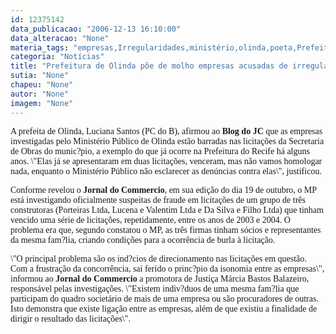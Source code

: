 ```yaml
---
id: 12375142
data_publicacao: "2006-12-13 16:10:00"
data_alteracao: "None"
materia_tags: "empresas,Irregularidades,ministério,olinda,poeta,Prefeitura"
categoria: "Notícias"
title: "Prefeitura de Olinda põe de molho empresas acusadas de irregularidades em licitações pelo Ministério Público"
sutia: "None"
chapeu: "None"
autor: "None"
imagem: "None"
---
```

<p><P><FONT face=Verdana>A prefeita de Olinda, Luciana Santos (PC do B), afirmou ao <STRONG>Blog do JC</STRONG> que as empresas investigadas pelo Ministério Público de Olinda estão barradas nas licitações da Secretaria de Obras do munic?pio, a exemplo do que já ocorre na Prefeitura do Recife há alguns anos. \"Elas já se apresentaram em duas licitações, venceram, mas não vamos homologar nada, enquanto o Ministério Público não esclarecer as denúncias contra elas\", justificou.</FONT></P></p>
<p><P><FONT face=Verdana>Conforme revelou o <STRONG>Jornal do Commercio</STRONG>, em sua edição do dia 19 de outubro, o MP está investigando oficialmente suspeitas de fraude em licitações de um grupo de três construtoras (Porteiras Ltda, Lucena e Valentim Ltda e Da Silva e Filho Ltda) que tinham vencido uma série de licitações, repetidamente, entre os anos de 2003 e 2004. O problema era que, segundo constatou o MP, as três firmas tinham sócios e representantes da mesma fam?lia, criando condições para a ocorrência de burla à licitação. </FONT></P></p>
<p><P><FONT face=Verdana>\"O principal problema são os ind?cios de direcionamento nas licitações em questão. Com a frustração da concorrência, sai ferido o princ?pio da isonomia entre as empresas\", informou ao<B> Jornal do Commercio </B>a promotora de Justiça Márcia Bastos Balazeiro, responsável pelas investigações. \"Existem indiv?duos de uma mesma fam?lia que participam do quadro societário de mais de uma empresa ou são procuradores de outras. Isto demonstra que existe ligação entre as empresas, além de que existiu a finalidade de dirigir o resultado das licitações\". </FONT></P> </p>
